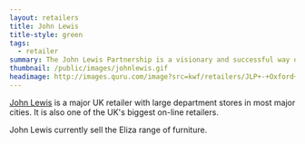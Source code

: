 ```yaml
---
layout: retailers
title: John Lewis
title-style: green
tags:
  - retailer
summary: The John Lewis Partnership is a visionary and successful way of doing business, boldly putting the happiness of Partners at the centre of everything it does. It's the embodiment of an ideal, the outcome of nearly a century of endeavour to create a different sort of company, owned by Partners dedicated to serving customers with flair and fairness.
thumbnail: /public/images/johnlewis.gif
headimage: http://images.quru.com/image?src=kwf/retailers/JLP+-+Oxford+Street+1.jpg
---
```


[John Lewis](http://johnlewis.com) is a major UK retailer with large department stores in most major cities. It is also one of the UK's biggest on-line retailers.

John Lewis currently sell the Eliza range of furniture.
